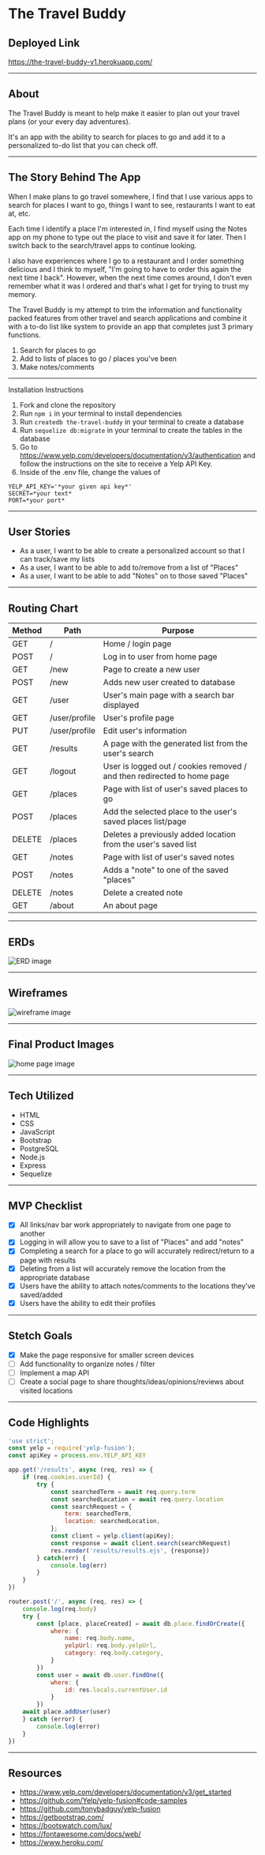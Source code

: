 # The Travel Buddy

## Deployed Link
https://the-travel-buddy-v1.herokuapp.com/
___
## About
The Travel Buddy is meant to help make it easier to plan out your travel plans (or your every day adventures).

It's an app with the ability to search for places to go and add it to a personalized to-do list that you can check off. 
___

## The Story Behind The App
When I make plans to go travel somewhere, I find that I use various apps to search for places I want to go, things I want to see, restaurants I want to eat at, etc.

Each time I identify a place I'm interested in, I find myself using the Notes app on my phone to type out the place to visit and save it for later. Then I switch back to the search/travel apps to continue looking.

I also have experiences where I go to a restaurant and I order something delicious and I think to myself, "I'm going to have to order this again the next time I back". However, when the next time comes around, I don't even remember what it was I ordered and that's what I get for trying to trust my memory.

The Travel Buddy is my attempt to trim the information and functionality packed features from other travel and search applications and combine it with a to-do list like system to provide an app that completes just 3 primary functions.
1. Search for places to go
2. Add to lists of places to go / places you've been
3. Make notes/comments
___
Installation Instructions
1. Fork and clone the repository
2. Run `npm i` in your terminal to install dependencies
3. Run `createdb the-travel-buddy` in your terminal to create a database
4. Run `sequelize db:migrate` in your terminal to create the tables in the database
5. Go to https://www.yelp.com/developers/documentation/v3/authentication and follow the instructions on the site to receive a Yelp API Key.
6. Inside of the .env file, change the values of
```
YELP_API_KEY='*your given api key*'
SECRET=*your text*
PORT=*your port*
```

___
## User Stories
- As a user, I want to be able to create a personalized account so that I can track/save my lists
- As a user, I want to be able to add to/remove from a list of "Places"
- As a user, I want to be able to add "Notes" on to those saved "Places"
___

## Routing Chart
| Method | Path | Purpose |
| ------ | ---- | ------- |
| GET | / | Home / login page
| POST | / | Log in to user from home page
| GET | /new | Page to create a new user
| POST | /new | Adds new user created to database
| GET | /user | User's main page with a search bar displayed
| GET | /user/profile | User's profile page
| PUT | /user/profile | Edit user's information
| GET | /results | A page with the generated list from the user's search
| GET | /logout | User is logged out / cookies removed / and then redirected to home page
| GET | /places | Page with list of user's saved places to go
| POST | /places | Add the selected place to the user's saved places list/page
| DELETE | /places | Deletes a previously added location from the user's saved list
| GET | /notes | Page with list of user's saved notes
| POST | /notes | Adds a "note" to one of the saved "places"
| DELETE | /notes | Delete a created note
| GET | /about | An about page
___
## ERDs
![ERD image](The-Travel-Buddy.drawio.png)
___

## Wireframes
![wireframe image](/The-Travel-Buddy-Wireframe.drawio.png)
___
## Final Product Images
![home page image](/The-Travel-Buddy-Screenshot.png)
___
## Tech Utilized
- HTML
- CSS
- JavaScript
- Bootstrap
- PostgreSQL
- Node.js
- Express
- Sequelize
___

## MVP Checklist
- [X] All links/nav bar work appropriately to navigate from one page to another
- [X] Logging in will allow you to save to a list of "Places" and add "notes"
- [X] Completing a search for a place to go will accurately redirect/return to a page with results
- [X] Deleting from a list will accurately remove the location from the appropriate database
- [X] Users have the ability to attach notes/comments to the locations they've saved/added
- [X] Users have the ability to edit their profiles
___

## Stetch Goals
- [X] Make the page responsive for smaller screen devices
- [ ] Add functionality to organize notes / filter
- [ ] Implement a map API
- [ ] Create a social page to share thoughts/ideas/opinions/reviews about visited locations
___

## Code Highlights
```javascript
'use strict';
const yelp = require('yelp-fusion');
const apiKey = process.env.YELP_API_KEY

app.get('/results', async (req, res) => {
    if (req.cookies.userId) {
        try {
            const searchedTerm = await req.query.term
            const searchedLocation = await req.query.location
            const searchRequest = {
                term: searchedTerm,
                location: searchedLocation,
            };    
            const client = yelp.client(apiKey);
            const response = await client.search(searchRequest)
            res.render('results/results.ejs', {response})
        } catch(err) {
            console.log(err)
        }
    }
})
```
```javascript
router.post('/', async (req, res) => {
    console.log(req.body)
    try {
        const [place, placeCreated] = await db.place.findOrCreate({
            where: {
                name: req.body.name,
                yelpUrl: req.body.yelpUrl,
                category: req.body.category,
            }
        })   
        const user = await db.user.findOne({
            where: {
                id: res.locals.currentUser.id
            }
        })
    await place.addUser(user)
    } catch (error) {
        console.log(error)
    }
})
```
___

## Resources
- https://www.yelp.com/developers/documentation/v3/get_started
- https://github.com/Yelp/yelp-fusion#code-samples
- https://github.com/tonybadguy/yelp-fusion
- https://getbootstrap.com/
- https://bootswatch.com/lux/
- https://fontawesome.com/docs/web/
- https://www.heroku.com/